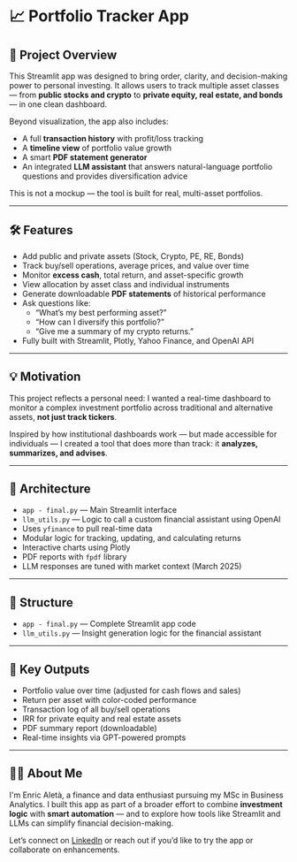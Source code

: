 # 📈 Portfolio Tracker App

## 🎯 Project Overview

This Streamlit app was designed to bring order, clarity, and decision-making power to personal investing. It allows users to track multiple asset classes — from **public stocks and crypto** to **private equity, real estate, and bonds** — in one clean dashboard.

Beyond visualization, the app also includes:
- A full **transaction history** with profit/loss tracking
- A **timeline view** of portfolio value growth
- A smart **PDF statement generator**
- An integrated **LLM assistant** that answers natural-language portfolio questions and provides diversification advice

This is not a mockup — the tool is built for real, multi-asset portfolios.

---

## 🛠️ Features

- Add public and private assets (Stock, Crypto, PE, RE, Bonds)
- Track buy/sell operations, average prices, and value over time
- Monitor **excess cash**, total return, and asset-specific growth
- View allocation by asset class and individual instruments
- Generate downloadable **PDF statements** of historical performance
- Ask questions like:
  - “What’s my best performing asset?”
  - “How can I diversify this portfolio?”
  - “Give me a summary of my crypto returns.”
- Fully built with Streamlit, Plotly, Yahoo Finance, and OpenAI API

---

## 💡 Motivation

This project reflects a personal need: I wanted a real-time dashboard to monitor a complex investment portfolio across traditional and alternative assets, **not just track tickers**.

Inspired by how institutional dashboards work — but made accessible for individuals — I created a tool that does more than track: it **analyzes, summarizes, and advises**.

---

## 🧠 Architecture

- `app - final.py` — Main Streamlit interface
- `llm_utils.py` — Logic to call a custom financial assistant using OpenAI
- Uses `yfinance` to pull real-time data
- Modular logic for tracking, updating, and calculating returns
- Interactive charts using Plotly
- PDF reports with `fpdf` library
- LLM responses are tuned with market context (March 2025)

---

## 📁 Structure

- `app - final.py` — Complete Streamlit app code
- `llm_utils.py` — Insight generation logic for the financial assistant

---

## 🧾 Key Outputs

- Portfolio value over time (adjusted for cash flows and sales)
- Return per asset with color-coded performance
- Transaction log of all buy/sell operations
- IRR for private equity and real estate assets
- PDF summary report (downloadable)
- Real-time insights via GPT-powered prompts

---

## 👨‍💼 About Me

I'm Enric Aletà, a finance and data enthusiast pursuing my MSc in Business Analytics. I built this app as part of a broader effort to combine **investment logic** with **smart automation** — and to explore how tools like Streamlit and LLMs can simplify financial decision-making.

Let’s connect on [LinkedIn](https://www.linkedin.com/in/enricaletacumellas/) or reach out if you’d like to try the app or collaborate on enhancements.


